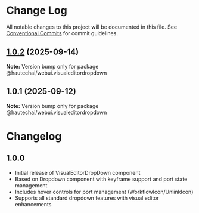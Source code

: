 # Change Log

All notable changes to this project will be documented in this file.
See [Conventional Commits](https://conventionalcommits.org) for commit guidelines.

## [1.0.2](https://github.com/HautechAI/webui/compare/@hautechai/webui.visualeditordropdown@1.0.1...@hautechai/webui.visualeditordropdown@1.0.2) (2025-09-14)

**Note:** Version bump only for package @hautechai/webui.visualeditordropdown

## 1.0.1 (2025-09-12)

**Note:** Version bump only for package @hautechai/webui.visualeditordropdown

# Changelog

## 1.0.0

- Initial release of VisualEditorDropDown component
- Based on Dropdown component with keyframe support and port state management
- Includes hover controls for port management (WorkflowIcon/UnlinkIcon)
- Supports all standard dropdown features with visual editor enhancements

